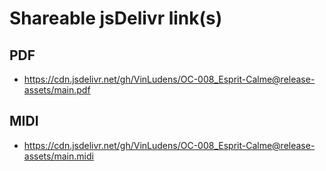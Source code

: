 # Shareable jsDelivr link(s)
## PDF
- https://cdn.jsdelivr.net/gh/VinLudens/OC-008_Esprit-Calme@release-assets/main.pdf
## MIDI
- https://cdn.jsdelivr.net/gh/VinLudens/OC-008_Esprit-Calme@release-assets/main.midi
